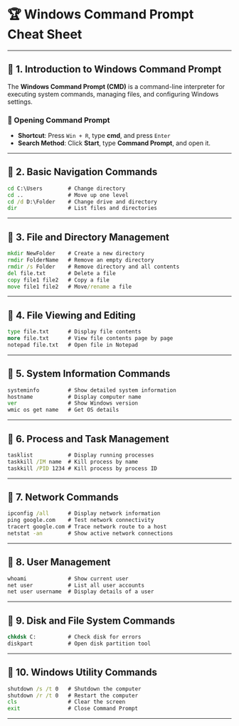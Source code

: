 # 🏆 Windows Command Prompt Cheat Sheet

---

## 📌 1. Introduction to Windows Command Prompt

The **Windows Command Prompt (CMD)** is a command-line interpreter for executing system commands, managing files, and configuring Windows settings.

### 🔹 Opening Command Prompt
- **Shortcut**: Press `Win + R`, type **cmd**, and press `Enter`
- **Search Method**: Click **Start**, type **Command Prompt**, and open it.

---

## 📌 2. Basic Navigation Commands

```cmd
cd C:\Users        # Change directory
cd ..              # Move up one level
cd /d D:\Folder    # Change drive and directory
dir                # List files and directories
```

---

## 📌 3. File and Directory Management

```cmd
mkdir NewFolder    # Create a new directory
rmdir FolderName   # Remove an empty directory
rmdir /s Folder    # Remove directory and all contents
del file.txt       # Delete a file
copy file1 file2   # Copy a file
move file1 file2   # Move/rename a file
```

---

## 📌 4. File Viewing and Editing

```cmd
type file.txt      # Display file contents
more file.txt      # View file contents page by page
notepad file.txt   # Open file in Notepad
```

---

## 📌 5. System Information Commands

```cmd
systeminfo         # Show detailed system information
hostname           # Display computer name
ver                # Show Windows version
wmic os get name   # Get OS details
```

---

## 📌 6. Process and Task Management

```cmd
tasklist           # Display running processes
taskkill /IM name  # Kill process by name
taskkill /PID 1234 # Kill process by process ID
```

---

## 📌 7. Network Commands

```cmd
ipconfig /all      # Display network information
ping google.com    # Test network connectivity
tracert google.com # Trace network route to a host
netstat -an        # Show active network connections
```

---

## 📌 8. User Management

```cmd
whoami             # Show current user
net user           # List all user accounts
net user username  # Display details of a user
```

---

## 📌 9. Disk and File System Commands

```cmd
chkdsk C:          # Check disk for errors
diskpart           # Open disk partition tool
```

---

## 📌 10. Windows Utility Commands

```cmd
shutdown /s /t 0   # Shutdown the computer
shutdown /r /t 0   # Restart the computer
cls                # Clear the screen
exit               # Close Command Prompt
```

---
